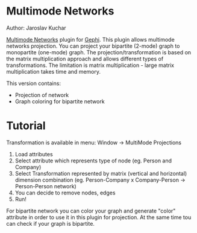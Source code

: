 # Multimode Networks
Author: Jaroslav Kuchar

<a href="https://gephi.org/plugins/">Multimode Networks</a> plugin for <a href="http://www.gephi.org">Gephi</a>. 
This plugin allows multimode networks projection. You can project your bipartite (2-mode) graph to monopartite (one-mode) graph. The projection/transformation is based on the matrix multiplication approach and allows different types of transformations. The limitation is matrix multiplication - large matrix multiplication takes time and memory.

This version contains:

  * Projection of network
  * Graph coloring for bipartite network

# Tutorial

Transformation is available in menu: Window -> MultiMode Projections

1.  Load attributes
2.  Select attribute which represents type of node (eg. Person and Company)
3.  Select Transformation represented by matrix (vertical and horizontal) dimension combination (eg. Person-Company x Company-Person -> Person-Person network)
4.  You can decide to remove nodes, edges
5.  Run!

For bipartite network you can color your graph and generate "color" attribute in order to use it in this plugin for projection.
At the same time tou can check if your graph is bipartite. 
